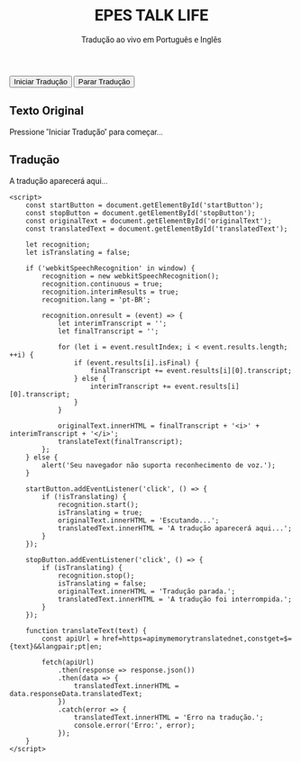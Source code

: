 <html lang="pt">
<head>
    <meta charset="UTF-8">
    <meta name="viewport" content="width=device-width, initial-scale=1.0">
    <title>EPES TALK LIFE</title>
    <script src="https://cdn.tailwindcss.com"></script>
    <link rel="stylesheet" href="https://cdnjs.cloudflare.com/ajax/libs/font-awesome/5.15.3/css/all.min.css"></link>
    <link href="https://fonts.googleapis.com/css2?family=Roboto:wght@400;700&display=swap" rel="stylesheet">
    <style>
        body {
            font-family: 'Roboto', sans-serif;
        }
    </style>
</head>
<body class="bg-gray-900 text-white">
    <div class="container mx-auto p-4">
        <header class="text-center mb-8">
            <h1 class="text-4xl font-bold text-neon-green">EPES TALK LIFE</h1>
            <p class="text-lg">Tradução ao vivo em Português e Inglês</p>
        </header>
        <main class="flex flex-col items-center">
            <div class="mb-4">
                <button id="startButton" class="bg-neon-green text-gray-900 px-4 py-2 rounded-full text-lg font-bold hover:bg-green-500 transition duration-300">
                    <i class="fas fa-microphone"></i> Iniciar Tradução
                </button>
                <button id="stopButton" class="bg-red-600 text-white px-4 py-2 rounded-full text-lg font-bold hover:bg-red-700 transition duration-300 ml-4">
                    <i class="fas fa-stop"></i> Parar Tradução
                </button>
            </div>
            <div class="w-full max-w-2xl">
                <div class="bg-gray-800 p-4 rounded-lg shadow-lg mb-4">
                    <h2 class="text-2xl font-bold mb-2">Texto Original</h2>
                    <p id="originalText" class="text-lg">Pressione "Iniciar Tradução" para começar...</p>
                </div>
                <div class="bg-gray-800 p-4 rounded-lg shadow-lg mb-4">
                    <h2 class="text-2xl font-bold mb-2">Tradução</h2>
                    <p id="translatedText" class="text-lg">A tradução aparecerá aqui...</p>
                </div>
            </div>
        </main>
    </div>

    <script>
        const startButton = document.getElementById('startButton');
        const stopButton = document.getElementById('stopButton');
        const originalText = document.getElementById('originalText');
        const translatedText = document.getElementById('translatedText');

        let recognition;
        let isTranslating = false;

        if ('webkitSpeechRecognition' in window) {
            recognition = new webkitSpeechRecognition();
            recognition.continuous = true;
            recognition.interimResults = true;
            recognition.lang = 'pt-BR';

            recognition.onresult = (event) => {
                let interimTranscript = '';
                let finalTranscript = '';

                for (let i = event.resultIndex; i < event.results.length; ++i) {
                    if (event.results[i].isFinal) {
                        finalTranscript += event.results[i][0].transcript;
                    } else {
                        interimTranscript += event.results[i][0].transcript;
                    }
                }

                originalText.innerHTML = finalTranscript + '<i>' + interimTranscript + '</i>';
                translateText(finalTranscript);
            };
        } else {
            alert('Seu navegador não suporta reconhecimento de voz.');
        }

        startButton.addEventListener('click', () => {
            if (!isTranslating) {
                recognition.start();
                isTranslating = true;
                originalText.innerHTML = 'Escutando...';
                translatedText.innerHTML = 'A tradução aparecerá aqui...';
            }
        });

        stopButton.addEventListener('click', () => {
            if (isTranslating) {
                recognition.stop();
                isTranslating = false;
                originalText.innerHTML = 'Tradução parada.';
                translatedText.innerHTML = 'A tradução foi interrompida.';
            }
        });

        function translateText(text) {
            const apiUrl = href=https=apimymemorytranslatednet,constget=$={text}&&langpair;pt|en;

            fetch(apiUrl)
                .then(response => response.json())
                .then(data => {
                    translatedText.innerHTML = data.responseData.translatedText;
                })
                .catch(error => {
                    translatedText.innerHTML = 'Erro na tradução.';
                    console.error('Erro:', error);
                });
        }
    </script>
</body>
</html>
